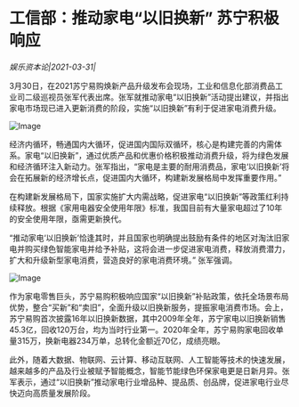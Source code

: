 # 工信部：推动家电“以旧换新” 苏宁积极响应

*娱乐资本论|2021-03-31|*

3月30日，在2021苏宁易购焕新产品升级发布会现场，工业和信息化部消费品工业司二级巡视员张军代表出席。张军就推动家电“以旧换新”活动提出建议，并指出家电市场现已进入更新消费的阶段，实施“以旧换新”有利于促进家电消费升级。

![Image](http://static.ylzbl.com/uploads/ueditor/php/upload/image/20210331/1617164293354569.png)

经济内循环，畅通国内大循环，促进国内国际双循环，核心是构建完善的内需体系。家电“以旧换新”，通过优质产品和优惠价格积极推动消费升级，将为绿色发展和经济循环注入新动力。张军指出，“家电是主要的耐用消费品，家电‘以旧换新’将会在拓展新的经济增长点，促进国内大循环，构建新发展格局中发挥重要作用。”

在构建新发展格局下，国家实施扩大内需战略，促进家电“以旧换新”等政策红利持续释放。根据《家用电器安全使用年限》标准，我国目前有大量家电超过了10年的安全使用年限，亟需更新换代。

“推动家电‘以旧换新’恰逢其时，并且国家也明确提出鼓励有条件的地区对淘汰旧家电并购买绿色智能家电并给予补贴，这将会进一步促进家电消费，释放消费潜力，扩大和升级新型家电消费，营造良好的家电消费环境。” 张军强调。

![Image](http://static.ylzbl.com/uploads/ueditor/php/upload/image/20210331/1617164317486238.png)

作为家电零售巨头，苏宁易购积极响应国家“以旧换新”补贴政策，依托全场景布局优势，整合“买新”和“卖旧”，全面升级以旧换新服务，提振家电消费市场。会上，苏宁易购首次披露16年以旧换新数据，其中2009年全年，苏宁家电以旧换新销售45.3亿，回收120万台，均为当时行业第一。2020年全年，苏宁易购家电回收单量315万，换新电器234万单，总转化金额近70亿，成绩亮眼。

此外，随着大数据、物联网、云计算、移动互联网、人工智能等技术的快速发展，越来越多的产品及行业被赋予智能概念，智能节能绿色环保家电更是日新月异。张军表示，通过“以旧换新”推动家电行业增品种、提品质、创品牌，促进家电行业尽快迈向高质量发展阶段。


